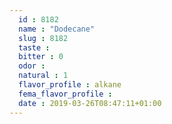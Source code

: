 ```yaml
---
  id : 8182
  name : "Dodecane"
  slug : 8182
  taste : 
  bitter : 0
  odor : 
  natural : 1
  flavor_profile : alkane
  fema_flavor_profile : 
  date : 2019-03-26T08:47:11+01:00
---
```




